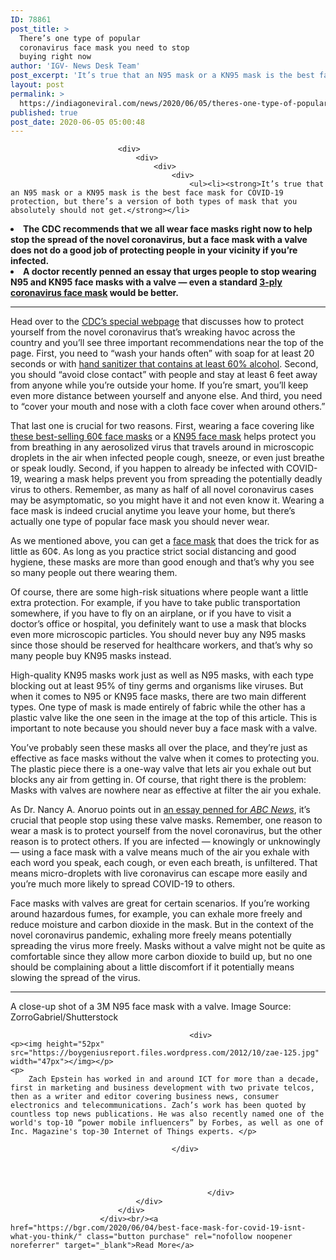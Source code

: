```yaml
---
ID: 78861
post_title: >
  There’s one type of popular
  coronavirus face mask you need to stop
  buying right now
author: 'IGV- News Desk Team'
post_excerpt: 'It’s true that an N95 mask or a KN95 mask is the best face mask for COVID-19 protection, but there’s a version of both types of mask that you absolutely should not get. The CDC recommends that we all wear face masks right now to help stop the spread of the novel coronavirus, but a&hellip;'
layout: post
permalink: >
  https://indiagoneviral.com/news/2020/06/05/theres-one-type-of-popular-coronavirus-face-mask-you-need-to-stop-buying-right-now/78861/india-gone-viral/
published: true
post_date: 2020-06-05 05:00:48
---
```

<div>

							<div>
								<div>
									<div>
										<div>
											<ul><li><strong>It’s true that an N95 mask or a KN95 mask is the best face mask for COVID-19 protection, but there’s a version of both types of mask that you absolutely should not get.</strong></li>
<li><strong>The CDC recommends that we all wear face masks right now to help stop the spread of the novel coronavirus, but a face mask with a valve does not do a good job of protecting people in your vicinity if you’re infected.</strong></li>
<li><strong>A doctor recently penned an essay that urges people to stop wearing N95 and KN95 face masks with a valve — even a standard <a href="https://www.amazon.com/Face-Mask-Pack-of-50/dp/B086KMYNSS?tag=b0c55-20" rel="nofollow noopener noreferrer" target="_blank">3-ply coronavirus face mask</a> would be better.</strong></li>
</ul><hr></hr><p>Head over to the <a href="https://www.cdc.gov/coronavirus/2019-ncov/prevent-getting-sick/prevention.html" rel="nofollow noopener noreferrer" target="_blank">CDC’s special webpage</a> that discusses how to protect yourself from the novel coronavirus that’s wreaking havoc across the country and you’ll see three important recommendations near the top of the page. First, you need to “wash your hands often” with soap for at least 20 seconds or with <a href="https://www.amazon.com/Hand-Sanitizer-Alcohol-Organization-Formula/dp/B0875KFSWX?tag=b0c55-20" rel="nofollow noopener noreferrer" target="_blank">hand sanitizer that contains at least 60% alcohol</a>. Second, you should “avoid close contact” with people and stay at least 6 feet away from anyone while you’re outside your home. If you’re smart, you’ll keep even more distance between yourself and anyone else. And third, you need to “cover your mouth and nose with a cloth face cover when around others.”</p>


<p>That last one is crucial for two reasons. First, wearing a face covering like <a href="https://www.amazon.com/Face-Mask-Pack-of-50/dp/B086KMYNSS?tag=b0c55-20" rel="nofollow noopener noreferrer" target="_blank">these best-selling 60¢ face masks</a> or a <a href="https://www.amazon.com/Magicare-Protection-Filtration-Dust-proof-Adjustable/dp/B088FR2LB4?tag=b0c55-20" rel="nofollow noopener noreferrer" target="_blank">KN95 face mask</a> helps protect you from breathing in any aerosolized virus that travels around in microscopic droplets in the air when infected people cough, sneeze, or even just breathe or speak loudly. Second, if you happen to already be infected with COVID-19, wearing a mask helps prevent you from spreading the potentially deadly virus to others. Remember, as many as half of all novel coronavirus cases may be asymptomatic, so you might have it and not even know it. Wearing a face mask is indeed crucial anytime you leave your home, but there’s actually one type of popular face mask you should never wear.<span id="more-5837787"></span></p>

<p>As we mentioned above, you can get a <a href="https://www.amazon.com/Face-Mask-Pack-of-50/dp/B086KMYNSS?tag=b0c55-20" rel="nofollow noopener noreferrer" target="_blank">face mask</a> that does the trick for as little as 60¢. As long as you practice strict social distancing and good hygiene, these masks are more than good enough and that’s why you see so many people out there wearing them.</p>
<p>Of course, there are some high-risk situations where people want a little extra protection. For example, if you have to take public transportation somewhere, if you have to fly on an airplane, or if you have to visit a doctor’s office or hospital, you definitely want to use a mask that blocks even more microscopic particles. You should never buy any N95 masks since those should be reserved for healthcare workers, and that’s why so many people buy KN95 masks instead.</p>


<p>High-quality KN95 masks work just as well as N95 masks, with each type blocking out at least 95% of tiny germs and organisms like viruses. But when it comes to N95 or KN95 face masks, there are two main different types. One type of mask is made entirely of fabric while the other has a plastic valve like the one seen in the image at the top of this article. This is important to note because you should never buy a face mask with a valve.</p>
<p>You’ve probably seen these masks all over the place, and they’re just as effective as face masks without the valve when it comes to protecting you. The plastic piece there is a one-way valve that lets air you exhale out but blocks any air from getting in. Of course, that right there is the problem: Masks with valves are nowhere near as effective at filter the air you exhale.</p>
<p>As Dr. Nancy A. Anoruo points out in <a href="https://abcnews.go.com/Health/ditch-valve-face-mask-pros-cons/story?id=70511555" rel="nofollow noopener noreferrer" target="_blank">an essay penned for <em>ABC News</em></a>, it’s crucial that people stop using these valve masks. Remember, one reason to wear a mask is to protect yourself from the novel coronavirus, but the other reason is to protect others. If you are infected — knowingly or unknowingly — using a face mask with a valve means much of the air you exhale with each word you speak, each cough, or even each breath, is unfiltered. That means micro-droplets with live coronavirus can escape more easily and you’re much more likely to spread COVID-19 to others.</p>
<p>Face masks with valves are great for certain scenarios. If you’re working around hazardous fumes, for example, you can exhale more freely and reduce moisture and carbon dioxide in the mask. But in the context of the novel coronavirus pandemic, exhaling more freely means potentially spreading the virus more freely. Masks without a valve might not be quite as comfortable since they allow more carbon dioxide to build up, but no one should be complaining about a little discomfort if it potentially means slowing the spread of the virus.</p>
<hr></hr><p><span>A close-up shot of a 3M N95 face mask with a valve. <span>Image Source: ZorroGabriel/Shutterstock</span></span></p>
																						
											<div>
	<p><img height="52px" src="https://boygeniusreport.files.wordpress.com/2012/10/zae-125.jpg" width="47px"></img></p>
	<p>
		Zach Epstein has worked in and around ICT for more than a decade, first in marketing and business development with two private telcos, then as a writer and editor covering business news, consumer electronics and telecommunications. Zach’s work has been quoted by countless top news publications. He was also recently named one of the world's top-10 “power mobile influencers” by Forbes, as well as one of Inc. Magazine's top-30 Internet of Things experts.	</p>
</div>
											
										</div>

										
													
			
												</div>
								</div>
							</div>
						</div><br/><a href="https://bgr.com/2020/06/04/best-face-mask-for-covid-19-isnt-what-you-think/" class="button purchase" rel="nofollow noopener noreferrer" target="_blank">Read More</a>
